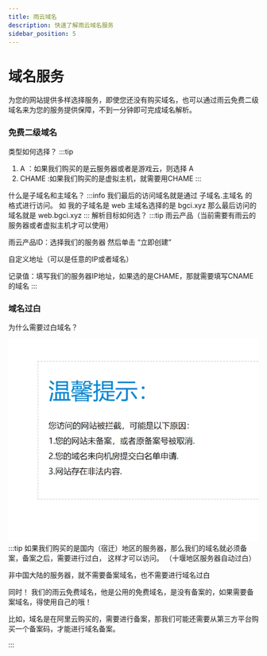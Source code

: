 ```yaml
---
title: 雨云域名
description: 快速了解雨云域名服务
sidebar_position: 5
---
```


# 域名服务

为您的网站提供多样选择服务，即使您还没有购买域名，也可以通过雨云免费二级域名来为您的服务提供保障，不到一分钟即可完成域名解析。



### 免费二级域名

类型如何选择？
:::tip
1. A ：如果我们购买的是云服务器或者是游戏云，则选择 A
2. CHAME :如果我们购买的是虚拟主机，就需要用CHAME
:::

什么是子域名和主域名？
:::info
我们最后的访问域名就是通过 子域名.主域名 的格式进行访问。
如 我的子域名是 web 主域名选择的是 bgci.xyz 
 那么最后访问的域名就是 web.bgci.xyz
:::
解析目标如何选？
:::tip
雨云产品（当前需要有雨云的服务器或者虚拟主机才可以使用）
 
  雨云产品ID：选择我们的服务器  然后单击 “立即创建”

自定义地址（可以是任意的IP或者域名）
 
  记录值：填写我们的服务器IP地址，如果选的是CHAME，那就需要填写CNAME的域名
:::


### 域名过白

为什么需要过白域名？

![域名备案@50](putonrecords.jpg)
:::tip
如果我们购买的是国内（宿迁）地区的服务器，那么我们的域名就必须备案，备案之后，需要进行过白，
这样才可以访问。
（十堰地区服务器自动过白）



非中国大陆的服务器，就不需要备案域名，也不需要进行域名过白

同时！ 我们的雨云免费域名，他是公用的免费域名，是没有备案的，如果需要备案域名，得使用自己的哦！

比如，域名是在阿里云购买的，需要进行备案，那我们可能还需要从第三方平台购买一个备案码，才能进行域名备案。

:::


